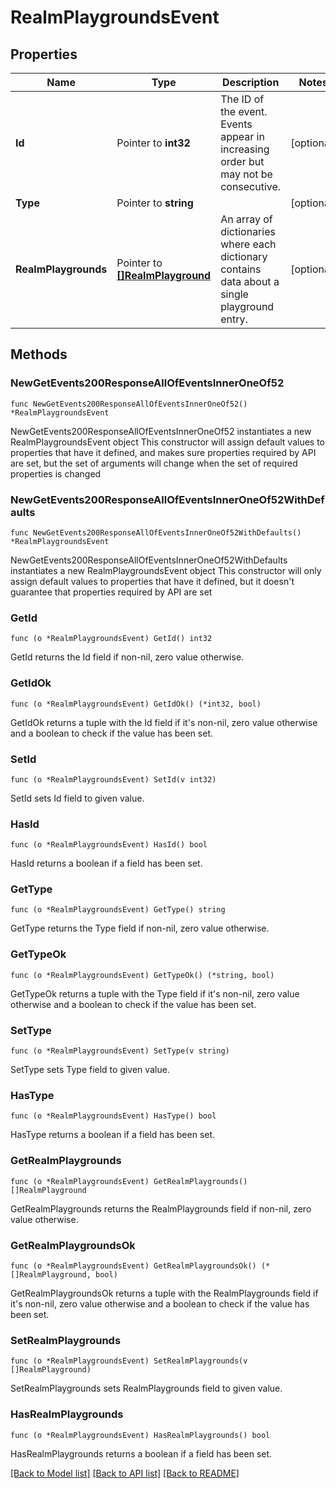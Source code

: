 # RealmPlaygroundsEvent

## Properties

Name | Type | Description | Notes
------------ | ------------- | ------------- | -------------
**Id** | Pointer to **int32** | The ID of the event. Events appear in increasing order but may not be consecutive.  | [optional] 
**Type** | Pointer to **string** |  | [optional] 
**RealmPlaygrounds** | Pointer to [**[]RealmPlayground**](RealmPlayground.md) | An array of dictionaries where each dictionary contains data about a single playground entry.  | [optional] 

## Methods

### NewGetEvents200ResponseAllOfEventsInnerOneOf52

`func NewGetEvents200ResponseAllOfEventsInnerOneOf52() *RealmPlaygroundsEvent`

NewGetEvents200ResponseAllOfEventsInnerOneOf52 instantiates a new RealmPlaygroundsEvent object
This constructor will assign default values to properties that have it defined,
and makes sure properties required by API are set, but the set of arguments
will change when the set of required properties is changed

### NewGetEvents200ResponseAllOfEventsInnerOneOf52WithDefaults

`func NewGetEvents200ResponseAllOfEventsInnerOneOf52WithDefaults() *RealmPlaygroundsEvent`

NewGetEvents200ResponseAllOfEventsInnerOneOf52WithDefaults instantiates a new RealmPlaygroundsEvent object
This constructor will only assign default values to properties that have it defined,
but it doesn't guarantee that properties required by API are set

### GetId

`func (o *RealmPlaygroundsEvent) GetId() int32`

GetId returns the Id field if non-nil, zero value otherwise.

### GetIdOk

`func (o *RealmPlaygroundsEvent) GetIdOk() (*int32, bool)`

GetIdOk returns a tuple with the Id field if it's non-nil, zero value otherwise
and a boolean to check if the value has been set.

### SetId

`func (o *RealmPlaygroundsEvent) SetId(v int32)`

SetId sets Id field to given value.

### HasId

`func (o *RealmPlaygroundsEvent) HasId() bool`

HasId returns a boolean if a field has been set.

### GetType

`func (o *RealmPlaygroundsEvent) GetType() string`

GetType returns the Type field if non-nil, zero value otherwise.

### GetTypeOk

`func (o *RealmPlaygroundsEvent) GetTypeOk() (*string, bool)`

GetTypeOk returns a tuple with the Type field if it's non-nil, zero value otherwise
and a boolean to check if the value has been set.

### SetType

`func (o *RealmPlaygroundsEvent) SetType(v string)`

SetType sets Type field to given value.

### HasType

`func (o *RealmPlaygroundsEvent) HasType() bool`

HasType returns a boolean if a field has been set.

### GetRealmPlaygrounds

`func (o *RealmPlaygroundsEvent) GetRealmPlaygrounds() []RealmPlayground`

GetRealmPlaygrounds returns the RealmPlaygrounds field if non-nil, zero value otherwise.

### GetRealmPlaygroundsOk

`func (o *RealmPlaygroundsEvent) GetRealmPlaygroundsOk() (*[]RealmPlayground, bool)`

GetRealmPlaygroundsOk returns a tuple with the RealmPlaygrounds field if it's non-nil, zero value otherwise
and a boolean to check if the value has been set.

### SetRealmPlaygrounds

`func (o *RealmPlaygroundsEvent) SetRealmPlaygrounds(v []RealmPlayground)`

SetRealmPlaygrounds sets RealmPlaygrounds field to given value.

### HasRealmPlaygrounds

`func (o *RealmPlaygroundsEvent) HasRealmPlaygrounds() bool`

HasRealmPlaygrounds returns a boolean if a field has been set.


[[Back to Model list]](../README.md#documentation-for-models) [[Back to API list]](../README.md#documentation-for-api-endpoints) [[Back to README]](../README.md)


